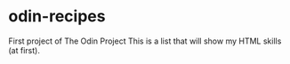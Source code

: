 # odin-recipes

First project of The Odin Project
This is a list that will show my HTML skills (at first).